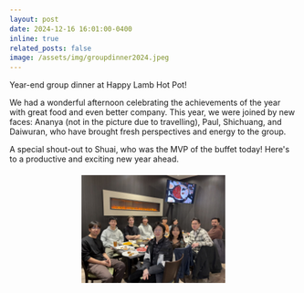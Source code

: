 ```yaml
---
layout: post
date: 2024-12-16 16:01:00-0400
inline: true
related_posts: false
image: /assets/img/groupdinner2024.jpeg
---
```

Year-end group dinner at Happy Lamb Hot Pot!

We had a wonderful afternoon celebrating the achievements of the year with great food and even better company. This year, we were joined by new faces: Ananya (not in the picture due to travelling), Paul, Shichuang, and Daiwuran, who have brought fresh perspectives and energy to the group.  

A special shout-out to Shuai, who was the MVP of the buffet today! Here's to a productive and exciting new year ahead.  


<div style="text-align: center; margin: 20px 0;">
  <img src="/assets/img/groupdinner2024.jpeg" alt="Year-end Group Dinner" style="width:50%; height:auto; display:block; margin:auto;" />
</div>
